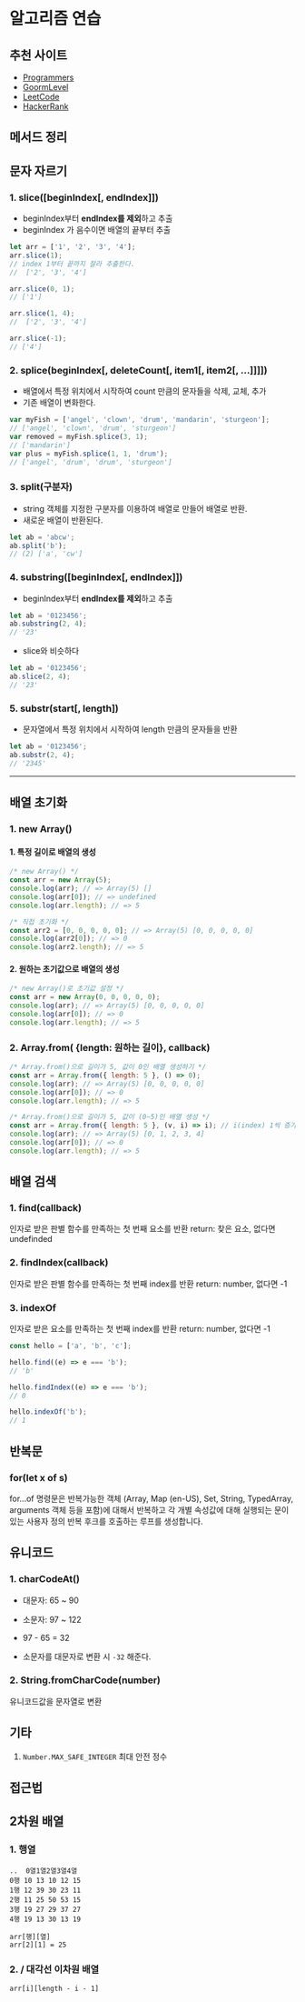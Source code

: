 # 알고리즘 연습

## 추천 사이트

- [Programmers]
- [GoormLevel]
- [LeetCode]
- [HackerRank]

## 메서드 정리

## 문자 자르기

### 1. slice([beginIndex[, endIndex]])

- beginIndex부터 **endIndex를 제외**하고 추출
- beginIndex 가 음수이면 배열의 끝부터 추출

```js
let arr = ['1', '2', '3', '4'];
arr.slice(1);
// index 1부터 끝까지 잘라 추출한다.
//  ['2', '3', '4']

arr.slice(0, 1);
// ['1']

arr.slice(1, 4);
//  ['2', '3', '4']

arr.slice(-1);
// ['4']
```

### 2. splice(beginIndex[, deleteCount[, item1[, item2[, ...]]]])

- 배열에서 특정 위치에서 시작하여 count 만큼의 문자들을 삭제, 교체, 추가
- 기존 배열이 변화한다.

```js
var myFish = ['angel', 'clown', 'drum', 'mandarin', 'sturgeon'];
// ['angel', 'clown', 'drum', 'sturgeon']
var removed = myFish.splice(3, 1);
// ['mandarin']
var plus = myFish.splice(1, 1, 'drum');
// ['angel', 'drum', 'drum', 'sturgeon']
```

### 3. split(구분자)

- string 객체를 지정한 구분자를 이용하여 배열로 만들어 배열로 반환.
- 새로운 배열이 반환된다.

```js
let ab = 'abcw';
ab.split('b');
// (2) ['a', 'cw']
```

### 4. substring([beginIndex[, endIndex]])

- beginIndex부터 **endIndex를 제외**하고 추출

```js
let ab = '0123456';
ab.substring(2, 4);
// '23'
```

- slice와 비슷하다

```js
let ab = '0123456';
ab.slice(2, 4);
// '23'
```

### 5. substr(start[, length])

- 문자열에서 특정 위치에서 시작하여 length 만큼의 문자들을 반환

```js
let ab = '0123456';
ab.substr(2, 4);
// '2345'
```

---

## 배열 초기화

### 1. new Array()

#### 1. 특정 길이로 배열의 생성

```js
/* new Array() */
const arr = new Array(5);
console.log(arr); // => Array(5) []
console.log(arr[0]); // => undefined
console.log(arr.length); // => 5
```

```js
/* 직접 초기화 */
const arr2 = [0, 0, 0, 0, 0]; // => Array(5) [0, 0, 0, 0, 0]
console.log(arr2[0]); // => 0
console.log(arr2.length); // => 5
```

#### 2. 원하는 초기값으로 배열의 생성

```js
/* new Array()로 초기값 설정 */
const arr = new Array(0, 0, 0, 0, 0);
console.log(arr); // => Array(5) [0, 0, 0, 0, 0]
console.log(arr[0]); // => 0
console.log(arr.length); // => 5
```

### 2. Array.from( {length: 원하는 길이}, callback)

```js
/* Array.from()으로 길이가 5, 값이 0인 배열 생성하기 */
const arr = Array.from({ length: 5 }, () => 0);
console.log(arr); // => Array(5) [0, 0, 0, 0, 0]
console.log(arr[0]); // => 0
console.log(arr.length); // => 5
```

```js
/* Array.from()으로 길이가 5, 값이 (0~5)인 배열 생성 */
const arr = Array.from({ length: 5 }, (v, i) => i); // i(index) 1씩 증가
console.log(arr); // => Array(5) [0, 1, 2, 3, 4]
console.log(arr[0]); // => 0
console.log(arr.length); // => 5
```

## 배열 검색

### 1. find(callback)

인자로 받은 판별 함수를 만족하는 첫 번째 요소를 반환
return: 찾은 요소, 없다면 undefinded

### 2. findIndex(callback)

인자로 받은 판별 함수를 만족하는 첫 번째 index를 반환
return: number, 없다면 -1

### 3. indexOf

인자로 받은 요소를 만족하는 첫 번째 index를 반환
return: number, 없다면 -1

```js
const hello = ['a', 'b', 'c'];

hello.find((e) => e === 'b');
// 'b'

hello.findIndex((e) => e === 'b');
// 0

hello.indexOf('b');
// 1
```

## 반복문

### for(let x of s)

for...of 명령문은 반복가능한 객체 (Array, Map (en-US), Set, String, TypedArray, arguments 객체 등을 포함)에 대해서 반복하고 각 개별 속성값에 대해 실행되는 문이 있는 사용자 정의 반복 후크를 호출하는 루프를 생성합니다.

## 유니코드

### 1. charCodeAt()

- 대문자: 65 ~ 90
- 소문자: 97 ~ 122

- 97 - 65 = 32
- 소문자를 대문자로 변환 시 `-32` 해준다.

### 2. String.fromCharCode(number)

유니코드값을 문자열로 변환

## 기타

1. `Number.MAX_SAFE_INTEGER`
   최대 안전 정수

## 접근법

## 2차원 배열

### 1. 행열

```
..  0열1열2열3열4열
0행 10 13 10 12 15
1행 12 39 30 23 11
2행 11 25 50 53 15
3행 19 27 29 37 27
4행 19 13 30 13 19

arr[행][열]
arr[2][1] = 25
```

### 2. / 대각선 이차원 배열

`arr[i][length - i - 1]`

<!-- 온라인 저지 사이트 -->

[programmers]: https://programmers.co.kr/learn/challenges
[boj]: https://www.acmicpc.net/step
[goormlevel]: https://level.goorm.io/
[leetcode]: https://leetcode.com/problemset/all/
[hackerrank]: https://www.hackerrank.com/dashboard
